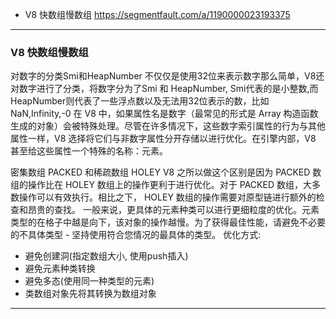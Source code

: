 * V8 快数组慢数组 https://segmentfault.com/a/1190000023193375

-----
### V8 快数组慢数组
对数字的分类Smi和HeapNumber
不仅仅是使用32位来表示数字那么简单，V8还对数字进行了分类，将数字分为了Smi 和 HeapNumber, Smi代表的是小整数,而HeapNumber则代表了一些浮点数以及无法用32位表示的数，比如NaN,Infinity,-0
在 V8 中，如果属性名是数字（最常见的形式是 Array 构造函数生成的对象）会被特殊处理。尽管在许多情况下，这些数字索引属性的行为与其他属性一样，V8 选择将它们与非数字属性分开存储以进行优化。在引擎内部，V8 甚至给这些属性一个特殊的名称：元素。

密集数组 PACKED 和稀疏数组 HOLEY
V8 之所以做这个区别是因为 PACKED 数组的操作比在 HOLEY 数组上的操作更利于进行优化。对于 PACKED 数组，大多数操作可以有效执行。相比之下， HOLEY 数组的操作需要对原型链进行额外的检查和昂贵的查找。
一般来说，更具体的元素种类可以进行更细粒度的优化。元素类型的在格子中越是向下，该对象的操作越慢。为了获得最佳性能，请避免不必要的不具体类型 - 坚持使用符合您情况的最具体的类型。
优化方式:
* 避免创建洞(指定数组大小, 使用push插入)
* 避免元素种类转换
* 避免多态(使用同一种类型的元素)
* 类数组对象先将其转换为数组对象
-----